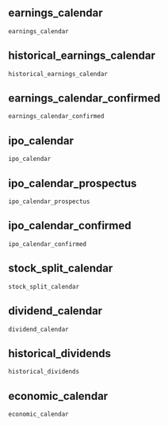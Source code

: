 ## earnings\_calendar
```@docs
earnings_calendar
```

## historical\_earnings\_calendar
```@docs
historical_earnings_calendar
```

## earnings\_calendar\_confirmed
```@docs
earnings_calendar_confirmed
```

## ipo\_calendar
```@docs
ipo_calendar
```

## ipo\_calendar\_prospectus
```@docs
ipo_calendar_prospectus
```

## ipo\_calendar\_confirmed
```@docs
ipo_calendar_confirmed
```

## stock\_split\_calendar
```@docs
stock_split_calendar
```

## dividend\_calendar
```@docs
dividend_calendar
```

## historical\_dividends
```@docs
historical_dividends
```

## economic\_calendar
```@docs
economic_calendar
```